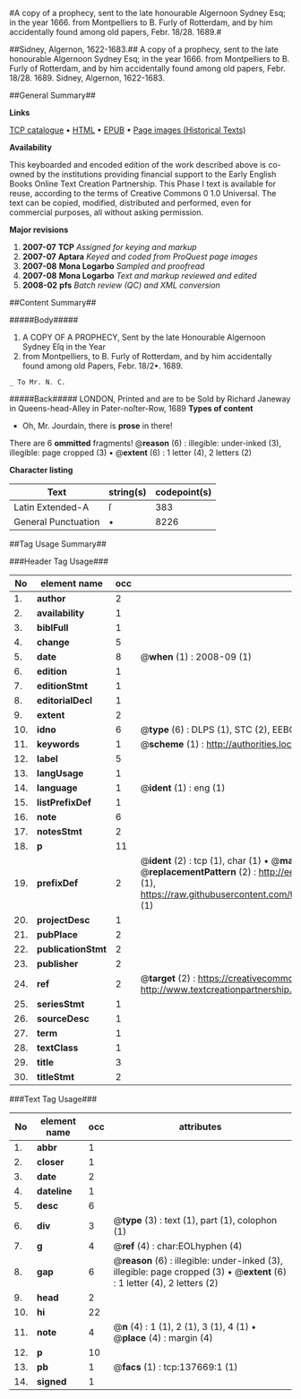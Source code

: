 #A copy of a prophecy, sent to the late honourable Algernoon Sydney Esq; in the year 1666. from Montpelliers to B. Furly of Rotterdam, and by him accidentally found among old papers, Febr. 18/28. 1689.#

##Sidney, Algernon, 1622-1683.##
A copy of a prophecy, sent to the late honourable Algernoon Sydney Esq; in the year 1666. from Montpelliers to B. Furly of Rotterdam, and by him accidentally found among old papers, Febr. 18/28. 1689.
Sidney, Algernon, 1622-1683.

##General Summary##

**Links**

[TCP catalogue](http://www.ota.ox.ac.uk/tcp/)  • 
[HTML](http://tei.it.ox.ac.uk/tcp/Texts-HTML/free/A93/A93258.html)  • 
[EPUB](http://tei.it.ox.ac.uk/tcp/Texts-EPUB/free/A93/A93258.epub) • 
[Page images (Historical Texts)](https://data.historicaltexts.jisc.ac.uk/view?pubId=eebo-99897686e&pageId=eebo-99897686e-137669-1)

**Availability**

This keyboarded and encoded edition of the
	       work described above is co-owned by the institutions
	       providing financial support to the Early English Books
	       Online Text Creation Partnership. This Phase I text is
	       available for reuse, according to the terms of Creative
	       Commons 0 1.0 Universal. The text can be copied,
	       modified, distributed and performed, even for
	       commercial purposes, all without asking permission.

**Major revisions**

1. __2007-07__ __TCP__ *Assigned for keying and markup*
1. __2007-07__ __Aptara__ *Keyed and coded from ProQuest page images*
1. __2007-08__ __Mona Logarbo__ *Sampled and proofread*
1. __2007-08__ __Mona Logarbo__ *Text and markup reviewed and edited*
1. __2008-02__ __pfs__ *Batch review (QC) and XML conversion*

##Content Summary##

#####Body#####

1. A
COPY
OF A PROPHECY,
Sent by the late Honourable Algernoon Sydney Eſq in the Year
1666. from Montpelliers, to B. Furly of Rotterdam, and
by him accidentally found among old Papers, Febr. 18/2•. 1689.

    _ To Mr. N. C.

#####Back#####
LONDON, Printed and are to be Sold by Richard Janeway in Queens-head-Alley in
Pater-noſter-Row, 1689
**Types of content**

  * Oh, Mr. Jourdain, there is **prose** in there!

There are 6 **ommitted** fragments! 
 @__reason__ (6) : illegible: under-inked (3), illegible: page cropped (3)  •  @__extent__ (6) : 1 letter (4), 2 letters (2)

**Character listing**


|Text|string(s)|codepoint(s)|
|---|---|---|
|Latin Extended-A|ſ|383|
|General Punctuation|•|8226|

##Tag Usage Summary##

###Header Tag Usage###

|No|element name|occ|attributes|
|---|---|---|---|
|1.|__author__|2||
|2.|__availability__|1||
|3.|__biblFull__|1||
|4.|__change__|5||
|5.|__date__|8| @__when__ (1) : 2008-09 (1)|
|6.|__edition__|1||
|7.|__editionStmt__|1||
|8.|__editorialDecl__|1||
|9.|__extent__|2||
|10.|__idno__|6| @__type__ (6) : DLPS (1), STC (2), EEBO-CITATION (1), PROQUEST (1), VID (1)|
|11.|__keywords__|1| @__scheme__ (1) : http://authorities.loc.gov/ (1)|
|12.|__label__|5||
|13.|__langUsage__|1||
|14.|__language__|1| @__ident__ (1) : eng (1)|
|15.|__listPrefixDef__|1||
|16.|__note__|6||
|17.|__notesStmt__|2||
|18.|__p__|11||
|19.|__prefixDef__|2| @__ident__ (2) : tcp (1), char (1)  •  @__matchPattern__ (2) : ([0-9\-]+):([0-9IVX]+) (1), (.+) (1)  •  @__replacementPattern__ (2) : http://eebo.chadwyck.com/downloadtiff?vid=$1&page=$2 (1), https://raw.githubusercontent.com/textcreationpartnership/Texts/master/tcpchars.xml#$1 (1)|
|20.|__projectDesc__|1||
|21.|__pubPlace__|2||
|22.|__publicationStmt__|2||
|23.|__publisher__|2||
|24.|__ref__|2| @__target__ (2) : https://creativecommons.org/publicdomain/zero/1.0/ (1), http://www.textcreationpartnership.org/docs/. (1)|
|25.|__seriesStmt__|1||
|26.|__sourceDesc__|1||
|27.|__term__|1||
|28.|__textClass__|1||
|29.|__title__|3||
|30.|__titleStmt__|2||


###Text Tag Usage###

|No|element name|occ|attributes|
|---|---|---|---|
|1.|__abbr__|1||
|2.|__closer__|1||
|3.|__date__|2||
|4.|__dateline__|1||
|5.|__desc__|6||
|6.|__div__|3| @__type__ (3) : text (1), part (1), colophon (1)|
|7.|__g__|4| @__ref__ (4) : char:EOLhyphen (4)|
|8.|__gap__|6| @__reason__ (6) : illegible: under-inked (3), illegible: page cropped (3)  •  @__extent__ (6) : 1 letter (4), 2 letters (2)|
|9.|__head__|2||
|10.|__hi__|22||
|11.|__note__|4| @__n__ (4) : 1 (1), 2 (1), 3 (1), 4 (1)  •  @__place__ (4) : margin (4)|
|12.|__p__|10||
|13.|__pb__|1| @__facs__ (1) : tcp:137669:1 (1)|
|14.|__signed__|1||
